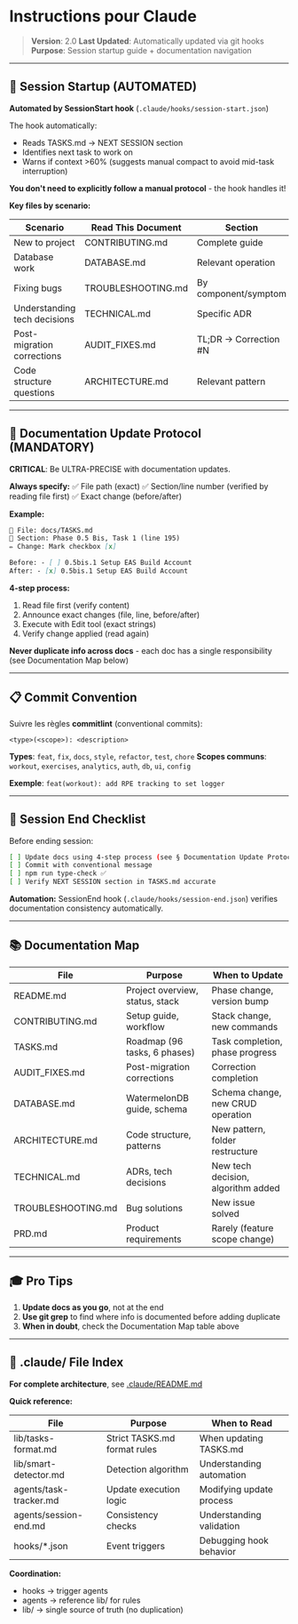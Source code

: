 # Instructions pour Claude

> **Version**: 2.0
> **Last Updated**: Automatically updated via git hooks
> **Purpose**: Session startup guide + documentation navigation

---

## 🎯 Session Startup (AUTOMATED)

**Automated by SessionStart hook** (`.claude/hooks/session-start.json`)

The hook automatically:
- Reads TASKS.md → NEXT SESSION section
- Identifies next task to work on
- Warns if context >60% (suggests manual compact to avoid mid-task interruption)

**You don't need to explicitly follow a manual protocol** - the hook handles it!

**Key files by scenario:**

| Scenario                     | Read This Document | Section               |
| ---------------------------- | ------------------ | --------------------- |
| New to project               | CONTRIBUTING.md    | Complete guide        |
| Database work                | DATABASE.md        | Relevant operation    |
| Fixing bugs                  | TROUBLESHOOTING.md | By component/symptom  |
| Understanding tech decisions | TECHNICAL.md       | Specific ADR          |
| Post-migration corrections   | AUDIT_FIXES.md     | TL;DR → Correction #N |
| Code structure questions     | ARCHITECTURE.md    | Relevant pattern      |

---

## 📝 Documentation Update Protocol (MANDATORY)

**CRITICAL**: Be ULTRA-PRECISE with documentation updates.

**Always specify:**
✅ File path (exact)
✅ Section/line number (verified by reading file first)
✅ Exact change (before/after)

**Example:**

```markdown
📄 File: docs/TASKS.md
📍 Section: Phase 0.5 Bis, Task 1 (line 195)
✏️ Change: Mark checkbox [x]

Before: - [ ] 0.5bis.1 Setup EAS Build Account
After: - [x] 0.5bis.1 Setup EAS Build Account
```

**4-step process:**

1. Read file first (verify content)
2. Announce exact changes (file, line, before/after)
3. Execute with Edit tool (exact strings)
4. Verify change applied (read again)

**Never duplicate info across docs** - each doc has a single responsibility (see Documentation Map below)

---

## 📋 Commit Convention

Suivre les règles **commitlint** (conventional commits):

```
<type>(<scope>): <description>
```

**Types**: `feat`, `fix`, `docs`, `style`, `refactor`, `test`, `chore`
**Scopes communs**: `workout`, `exercises`, `analytics`, `auth`, `db`, `ui`, `config`

**Exemple**: `feat(workout): add RPE tracking to set logger`

---

## 🔄 Session End Checklist

Before ending session:

```bash
[ ] Update docs using 4-step process (see § Documentation Update Protocol)
[ ] Commit with conventional message
[ ] npm run type-check ✅
[ ] Verify NEXT SESSION section in TASKS.md accurate
```

**Automation:** SessionEnd hook (`.claude/hooks/session-end.json`) verifies documentation consistency automatically.

---

## 📚 Documentation Map

| File                | Purpose                         | When to Update                     |
| ------------------- | ------------------------------- | ---------------------------------- |
| README.md           | Project overview, status, stack | Phase change, version bump         |
| CONTRIBUTING.md     | Setup guide, workflow           | Stack change, new commands         |
| TASKS.md            | Roadmap (96 tasks, 6 phases)    | Task completion, phase progress    |
| AUDIT_FIXES.md      | Post-migration corrections      | Correction completion              |
| DATABASE.md         | WatermelonDB guide, schema      | Schema change, new CRUD operation  |
| ARCHITECTURE.md     | Code structure, patterns        | New pattern, folder restructure    |
| TECHNICAL.md        | ADRs, tech decisions            | New tech decision, algorithm added |
| TROUBLESHOOTING.md  | Bug solutions                   | New issue solved                   |
| PRD.md              | Product requirements            | Rarely (feature scope change)      |

---

## 🎓 Pro Tips

1. **Update docs as you go**, not at the end
2. **Use git grep** to find where info is documented before adding duplicate
3. **When in doubt**, check the Documentation Map table above

---

## 📂 .claude/ File Index

**For complete architecture**, see [.claude/README.md](.claude/README.md)

**Quick reference:**

| File | Purpose | When to Read |
|------|---------|--------------|
| lib/tasks-format.md | Strict TASKS.md format rules | When updating TASKS.md |
| lib/smart-detector.md | Detection algorithm | Understanding automation |
| agents/task-tracker.md | Update execution logic | Modifying update process |
| agents/session-end.md | Consistency checks | Understanding validation |
| hooks/*.json | Event triggers | Debugging hook behavior |

**Coordination:**
- hooks → trigger agents
- agents → reference lib/ for rules
- lib/ → single source of truth (no duplication)
